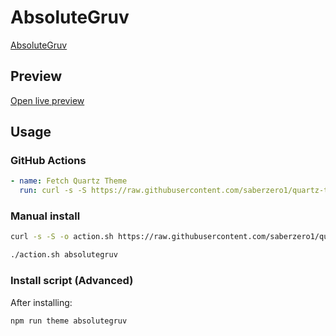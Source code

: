 # AbsoluteGruv

[AbsoluteGruv](#)

## Preview

[Open live preview](https://quartz-themes.github.io/absolutegruv/)

## Usage

### GitHub Actions

```yaml
- name: Fetch Quartz Theme
  run: curl -s -S https://raw.githubusercontent.com/saberzero1/quartz-themes/master/action.sh | bash -s -- absolutegruv
```

### Manual install

```bash
curl -s -S -o action.sh https://raw.githubusercontent.com/saberzero1/quartz-themes/master/action.sh

./action.sh absolutegruv
```

### Install script (Advanced)

After installing:

```bash
npm run theme absolutegruv
```
